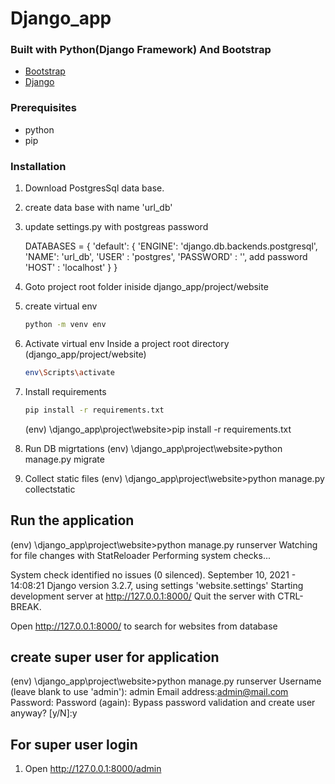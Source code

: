 # Django_app

### Built with Python(Django Framework) And Bootstrap 
* [Bootstrap](https://getbootstrap.com)
* [Django](https://www.djangoproject.com/)

### Prerequisites
* python
* pip

### Installation
1. Download PostgresSql data base.
2. create data base with name 'url_db'
3. update settings.py with postgreas password

    DATABASES = {
        'default': {
            'ENGINE': 'django.db.backends.postgresql',
            'NAME': 'url_db',
            'USER' : 'postgres',
            'PASSWORD' : '', add password
            'HOST' : 'localhost'
        }
    }
4. Goto project root folder iniside django_app/project/website
5. create virtual env
    ```sh
    python -m venv env
   ```

6. Activate virtual env
    Inside a project root directory (django_app/project/website)
    ```sh
    env\Scripts\activate
    ```

7. Install requirements
    ```sh
    pip install -r requirements.txt
    ```
    (env) <projectlocation>\django_app\project\website>pip install -r requirements.txt

8. Run DB migrtations
    (env) <projectlocation>\django_app\project\website>python manage.py migrate

9. Collect static files
    (env) <projectlocation>\django_app\project\website>python manage.py collectstatic

## Run the application
(env) <projectlocation>\django_app\project\website>python manage.py runserver
Watching for file changes with StatReloader
Performing system checks...

System check identified no issues (0 silenced).
September 10, 2021 - 14:08:21
Django version 3.2.7, using settings 'website.settings'
Starting development server at http://127.0.0.1:8000/
Quit the server with CTRL-BREAK.

Open http://127.0.0.1:8000/ to search for websites from database


## create super user for application

(env) <projectlocation>\django_app\project\website>python manage.py runserver
Username (leave blank to use 'admin'): admin
Email address:admin@mail.com
Password:
Password (again):
Bypass password validation and create user anyway? [y/N]:y


## For super user login
1. Open http://127.0.0.1:8000/admin